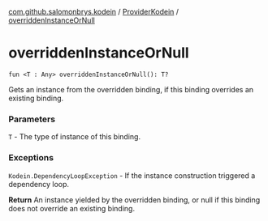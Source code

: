 [com.github.salomonbrys.kodein](../index.md) / [ProviderKodein](index.md) / [overriddenInstanceOrNull](.)

# overriddenInstanceOrNull

`fun <T : Any> overriddenInstanceOrNull(): T?`

Gets an instance from the overridden binding, if this binding overrides an existing binding.

### Parameters

`T` - The type of instance of this binding.

### Exceptions

`Kodein.DependencyLoopException` - If the instance construction triggered a dependency loop.

**Return**
An instance yielded by the overridden binding, or null if this binding does not override an existing binding.

